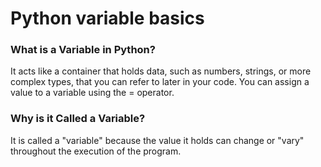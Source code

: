 # Python variable basics

### What is a Variable in Python?
It acts like a container that holds data, such as numbers, strings, or more complex types, that you can refer to later in your code. You can assign a value to a variable using the = operator. 
 
### Why is it Called a Variable?
It is called a "variable" because the value it holds can change or "vary" throughout the execution of the program.